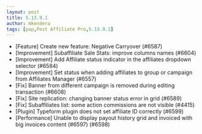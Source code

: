 ```yaml
---
layout: post
title: 5.13.9.1
author: mkendera
tags: [pap,Post Affiliate Pro,5.13.9.1]
---
```


- [Feature] Create new feature: Negative Carryover (#6587)
- [Improvement] Subaffiliate Sale Stats: improve columns names (#6604)
- [Improvement] Add Affiliate status indicator in the affiliates dropdown selector (#6584)
- [Improvement] Set status when adding affiliates to group or campaign from Affiliates Manager (#6557)
- [Fix] Banner from different campaign is removed during editing transaction (#6608)
- [Fix] Site replication: changing banner status error in grid (#6589)
- [Fix] Subaffiliates list: some action commissions are not visible (#4415)
- [Plugin] Typeform plugin does not set affiliate ID correctly (#6599)
- [Performance] Unable to display payout history grid and invoiced with big invoices content (#6597) (#6598)
